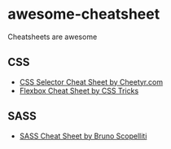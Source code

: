 # awesome-cheatsheet
Cheatsheets are awesome

## CSS
- [CSS Selector Cheat Sheet by Cheetyr.com](http://www.cheetyr.com/css-selectors)
- [Flexbox Cheat Sheet by CSS Tricks](https://css-tricks.com/snippets/css/a-guide-to-flexbox/)

## SASS
- [SASS Cheat Sheet by Bruno Scopelliti](https://sass-cheatsheet.brunoscopelliti.com/)
